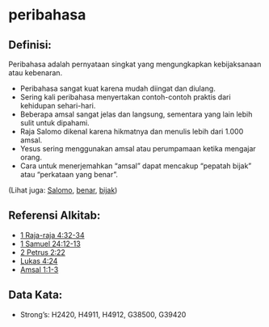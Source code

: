 # peribahasa

## Definisi:

Peribahasa adalah pernyataan singkat yang mengungkapkan kebijaksanaan atau kebenaran.

* Peribahasa sangat kuat karena mudah diingat dan diulang.
* Sering kali peribahasa menyertakan contoh-contoh praktis dari kehidupan sehari-hari.
* Beberapa amsal sangat jelas dan langsung, sementara yang lain lebih sulit untuk dipahami.
* Raja Salomo dikenal karena hikmatnya dan menulis lebih dari 1.000 amsal.
* Yesus sering menggunakan amsal atau perumpamaan ketika mengajar orang.
* Cara untuk menerjemahkan “amsal” dapat mencakup “pepatah bijak” atau “perkataan yang benar”.

(Lihat juga: [Salomo](../names/solomon.md), [benar](../kt/true.md), [bijak](../kt/wise.md))

## Referensi Alkitab:

* [1 Raja-raja 4:32-34](rc://en/tn/help/1ki/04/32)
* [1 Samuel 24:12-13](rc://en/tn/help/1sa/24/12)
* [2 Petrus 2:22](rc://en/tn/help/2pe/02/22)
* [Lukas 4:24](rc://en/tn/help/luk/04/24)
* [Amsal 1:1-3](rc://en/tn/help/pro/01/01)

## Data Kata:

* Strong’s: H2420, H4911, H4912, G38500, G39420
